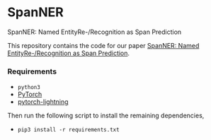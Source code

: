 # SpanNER
SpanNER: Named EntityRe-/Recognition as Span Prediction

This repository contains the code for our paper [SpanNER: Named EntityRe-/Recognition as Span Prediction](https://arxiv.org/pdf/2106.00641v1.pdf).

### Requirements
- `python3`
- [PyTorch](https://pytorch.org)
- [pytorch-lightning](https://github.com/PyTorchLightning/pytorch-lightning)

Then run the following script to install the remaining dependencies,
- `pip3 install -r requirements.txt`





